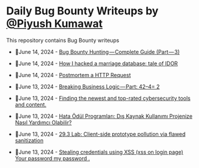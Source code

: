 # Daily Bug Bounty Writeups by [@Piyush Kumawat](https://twitter.com/piyush_supiy) 
This repository contains Bug Bounty writeups

<!-- BLOG-POST-LIST:START -->
 - 💯June 14, 2024 - [Bug Bounty Hunting — Complete Guide &lpar;Part — 3&rpar;](https://medium.com/@rafid19/bug-bounty-hunting-complete-guide-part-3-141b7bfa6ed6?source=rss------bug_bounty-5) 

 - 💯June 14, 2024 - [How I hacked a marriage database: tale of IDOR](https://medium.com/@alimuhammadsecured/how-i-hacked-a-marriage-database-tale-of-idor-b4f951d23aa6?source=rss------bug_bounty-5) 

 - 💯June 14, 2024 - [Postmortem a HTTP Request](https://medium.com/@RaunakGupta1922/postmortem-a-http-request-9599bb9d994b?source=rss------bug_bounty-5) 

 - 💯June 13, 2024 - [Breaking Business Logic — Part: 42–4= 2](https://thehemdeep.medium.com/breaking-business-logic-part-42-4-2-d8509ef70436?source=rss------bug_bounty-5) 

 - 💯June 13, 2024 - [Finding the newest and top-rated cybersecurity tools and content.](https://medium.com/@turvsec/finding-the-newest-and-top-rated-cybersecurity-tools-and-content-a06c9cb54e41?source=rss------bug_bounty-5) 

 - 💯June 13, 2024 - [Hata Ödül Programları: Dış Kaynak Kullanımı Projenize Nasıl Yardımcı Olabilir?](https://medium.com/@integriteetr/hata-%C3%B6d%C3%BCl-programlar%C4%B1-d%C4%B1%C5%9F-kaynak-kullan%C4%B1m%C4%B1-projenize-nas%C4%B1l-yard%C4%B1mc%C4%B1-olabilir-9e55995ec74a?source=rss------bug_bounty-5) 

 - 💯June 13, 2024 - [29.3 Lab: Client-side prototype pollution via flawed sanitization](https://cyberw1ng.medium.com/29-3-lab-client-side-prototype-pollution-via-flawed-sanitization-ce78a48758fa?source=rss------bug_bounty-5) 

 - 💯June 13, 2024 - [Stealing credentials using XSS &lpar;xss on login page&rpar; Your password my password .](https://medium.com/@brutal_panda/stealing-credentials-using-xss-xss-on-login-page-your-password-my-password-059354240801?source=rss------bug_bounty-5) 
<!-- BLOG-POST-LIST:END -->
